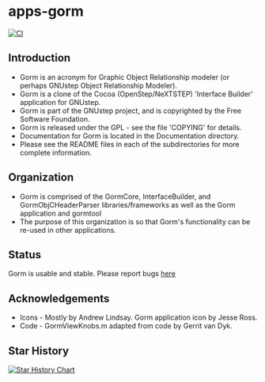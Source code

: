 # apps-gorm

[![CI](https://github.com/gnustep/apps-gorm/actions/workflows/main.yml/badge.svg)](https://github.com/gnustep/apps-gorm/actions/workflows/main.yml?query=branch%3Amaster)

## Introduction

* Gorm is an acronym for Graphic Object Relationship modeler (or perhaps GNUstep Object Relationship Modeler).
* Gorm is a clone of the Cocoa (OpenStep/NeXTSTEP) 'Interface Builder' application for GNUstep.
* Gorm is part of the GNUstep project, and is copyrighted by the Free Software Foundation.
* Gorm is released under the GPL - see the file 'COPYING' for details.
* Documentation for Gorm is located in the Documentation directory.
* Please see the README files in each of the subdirectories for more complete information.

## Organization

* Gorm is comprised of the GormCore, InterfaceBuilder, and GormObjCHeaderParser libraries/frameworks as well as the Gorm application and gormtool
* The purpose of this organization is so that Gorm's functionality can be re-used in other applications.

## Status

Gorm is usable and stable.  Please report bugs [here](https://github.com/gnustep/apps-gorm/issues)

## Acknowledgements

* Icons - Mostly by Andrew Lindsay.  Gorm application icon by Jesse Ross.
* Code - GormViewKnobs.m adapted from code by Gerrit van Dyk.

## Star History

<a href="https://www.star-history.com/#gnustep/apps-gorm&Date">
 <picture>
   <source media="(prefers-color-scheme: dark)" srcset="https://api.star-history.com/svg?repos=gnustep/apps-gorm&type=Date&theme=dark" />
   <source media="(prefers-color-scheme: light)" srcset="https://api.star-history.com/svg?repos=gnustep/apps-gorm&type=Date" />
   <img alt="Star History Chart" src="https://api.star-history.com/svg?repos=gnustep/apps-gorm&type=Date" />
 </picture>
</a>
